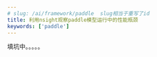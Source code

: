 ```yaml
---
# slug: /ai/framework/paddle  slug相当于重写了id
title: 利用nsight观察paddle模型运行中的性能瓶颈
keywords: ['paddle']
---
```


填坑中。。。。。
